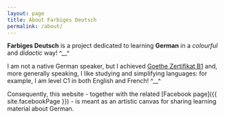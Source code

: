 ```yaml
---
layout: page
title: About Farbiges Deutsch
permalink: /about/
---
```


**Farbiges Deutsch** is a project dedicated to learning **German** in a *colourful* and *didactic* way! ^\_\_^

I am not a native German speaker, but I achieved [Goethe Zertifikat B1](https://www.goethe.de/de/spr/kup/prf/prf/gzb1.html) and, more generally speaking, I like studying and simplifying languages: for example, I am level C1 in both English and French! ^\_\_^

Consequently, this website - together with the related [Facebook page]({{ site.facebookPage }}) - is meant as an artistic canvas for sharing learning material about German.
